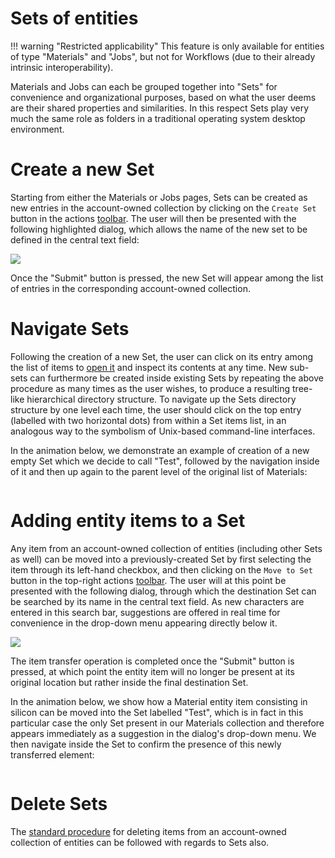# Sets of entities

!!! warning "Restricted applicability" 
    This feature is only available for entities of type "Materials" and "Jobs", but not for Workflows (due to their already intrinsic interoperability).
    
 Materials and Jobs can each be grouped together into "Sets" for convenience and organizational purposes, based on what the user deems are their shared properties and similarities. In this respect Sets play very much the same role as folders in a traditional operating system desktop environment. 
 
# Create a new Set

Starting from either the Materials or Jobs pages, Sets can be created as new entries in the account-owned collection by clicking on the `Create Set` button <i class="zmdi zmdi-folder-outline zmdi-hc-border"></i> in the actions [toolbar](../overview.md#actions-toolbar).  The user will then be presented with the following highlighted dialog, which allows the name of the new set to be defined in the central text field:

<img src="/images/create-set-name.png" > 

Once the "Submit" button is pressed, the new Set will appear among the list of entries in the corresponding account-owned collection. 

# Navigate Sets

Following the creation of a new Set, the user can click on its entry among the list of items to [open it](actions/open-edit.md) and inspect its contents at any time. New sub-sets can furthermore be created inside existing Sets by repeating the above procedure as many times as the user wishes, to produce a resulting tree-like hierarchical directory structure. To navigate up the Sets directory structure by one level each time, the user should click on the top entry (labelled with two horizontal dots) from within a Set items list, in an analogous way to the symbolism of Unix-based command-line interfaces. 

In the animation below, we demonstrate an example of creation of a new empty Set which we decide to call "Test", followed by the navigation inside of it and then up again to the parent level of the original list of Materials:

<img data-gifffer="/images/sets-creation-navigation.gif" />

# Adding entity items to a Set

Any item from an account-owned collection of entities (including other Sets as well) can be moved into a previously-created Set by first selecting the item through its left-hand checkbox, and then clicking on the `Move to Set` button <i class="zmdi zmdi-square-right zmdi-hc-border"></i> in the top-right actions [toolbar](../overview.md#actions-toolbar). The user will at this point be presented with the following dialog, through which the destination Set can be searched by its name in the central text field. As new characters are entered in this search bar, suggestions are offered in real time for convenience in the drop-down menu appearing directly below it. 

<img src="/images/move-to-set.png" > 

The item transfer operation is completed once the "Submit" button is pressed, at which point the entity item will no longer be present at its original location but rather inside the final destination Set. 

In the animation below, we show how a Material entity item consisting in silicon can be moved into the Set labelled "Test", which is in fact in this particular case the only Set present in our Materials collection and therefore appears immediately as a suggestion in the dialog's drop-down menu. We then navigate inside the Set to confirm the presence of this newly transferred element:

<img data-gifffer="/images/Set-transfer-example.gif" />


# Delete Sets

The [standard procedure](actions/delete.md) for deleting items from an account-owned collection of entities can be followed with regards to Sets also. 

